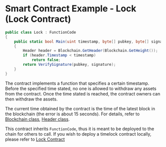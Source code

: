 # Smart Contract Example - Lock (Lock Contract)

```c#
public class Lock : FunctionCode
{
    public static bool Main(uint timestamp, byte[] pubkey, byte[] signature)
    {
        Header header = Blockchain.GetHeader(Blockchain.GetHeight());
        if (header.Timestamp < timestamp)
            return false;
        return VerifySignature(pubkey, signature);
    }
}
```

The contract implements a function that specifies a certain timestamp. Before the specified time stated, no one is allowed to withdraw any assets from the contract. Once the time stated is reached, the contract owners can then withdraw the assets.

The current time obtained by the contract is the time of the latest block in the blockchain (the error is about 15 seconds). For details, refer to [Blockchain class](../fw/dotnet/FRS/Blockchain.md), [Header class](../fw/dotnet/FRS/Header.md).

This contract inherits `FunctionCode`, thus it is meant to be deployed to the chain for others to call. If you wish to deploy a timelock contract locally, please refer to [Lock Contract](Lock2.md)
